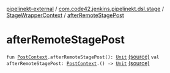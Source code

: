 [pipelinekt-external](../../index.md) / [com.code42.jenkins.pipelinekt.dsl.stage](../index.md) / [StageWrapperContext](index.md) / [afterRemoteStagePost](./after-remote-stage-post.md)

# afterRemoteStagePost

`fun `[`PostContext`](../../com.code42.jenkins.pipelinekt.dsl.post/-post-context/index.md)`.afterRemoteStagePost(): `[`Unit`](https://kotlinlang.org/api/latest/jvm/stdlib/kotlin/-unit/index.html) [(source)](https://github.com/code42/pipelinekt/tree/master/dsl/src/main/kotlin/com/code42/jenkins/pipelinekt/dsl/stage/StageWrapperContext.kt#L42)
`val afterRemoteStagePost: `[`PostContext`](../../com.code42.jenkins.pipelinekt.dsl.post/-post-context/index.md)`.() -> `[`Unit`](https://kotlinlang.org/api/latest/jvm/stdlib/kotlin/-unit/index.html) [(source)](https://github.com/code42/pipelinekt/tree/master/dsl/src/main/kotlin/com/code42/jenkins/pipelinekt/dsl/stage/StageWrapperContext.kt#L26)